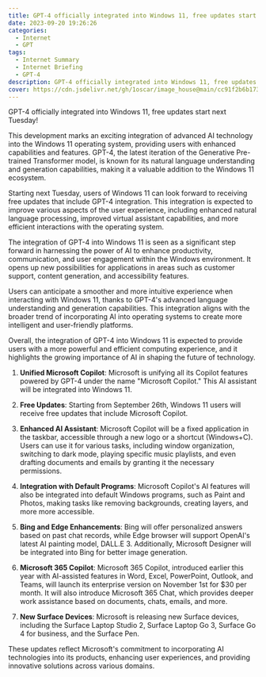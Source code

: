 ```yaml
---
title: GPT-4 officially integrated into Windows 11, free updates start next Tuesday!
date: 2023-09-20 19:26:26
categories:
  - Internet
  - GPT 
tags:
  - Internet Summary 
  - Internet Briefing
  - GPT-4 
description: GPT-4 officially integrated into Windows 11, free updates start next Tuesday!
cover: https://cdn.jsdelivr.net/gh/1oscar/image_house@main/cc91f2b6b17318d4460718504e91f128.png
---
```



GPT-4 officially integrated into Windows 11, free updates start next Tuesday!

This development marks an exciting integration of advanced AI technology into the Windows 11 operating system, providing users with enhanced capabilities and features. GPT-4, the latest iteration of the Generative Pre-trained Transformer model, is known for its natural language understanding and generation capabilities, making it a valuable addition to the Windows 11 ecosystem.

Starting next Tuesday, users of Windows 11 can look forward to receiving free updates that include GPT-4 integration. This integration is expected to improve various aspects of the user experience, including enhanced natural language processing, improved virtual assistant capabilities, and more efficient interactions with the operating system.

The integration of GPT-4 into Windows 11 is seen as a significant step forward in harnessing the power of AI to enhance productivity, communication, and user engagement within the Windows environment. It opens up new possibilities for applications in areas such as customer support, content generation, and accessibility features.

Users can anticipate a smoother and more intuitive experience when interacting with Windows 11, thanks to GPT-4's advanced language understanding and generation capabilities. This integration aligns with the broader trend of incorporating AI into operating systems to create more intelligent and user-friendly platforms.

Overall, the integration of GPT-4 into Windows 11 is expected to provide users with a more powerful and efficient computing experience, and it highlights the growing importance of AI in shaping the future of technology.



1. **Unified Microsoft Copilot**: Microsoft is unifying all its Copilot features powered by GPT-4 under the name "Microsoft Copilot." This AI assistant will be integrated into Windows 11.

2. **Free Updates**: Starting from September 26th, Windows 11 users will receive free updates that include Microsoft Copilot.

3. **Enhanced AI Assistant**: Microsoft Copilot will be a fixed application in the taskbar, accessible through a new logo or a shortcut (Windows+C). Users can use it for various tasks, including window organization, switching to dark mode, playing specific music playlists, and even drafting documents and emails by granting it the necessary permissions.

4. **Integration with Default Programs**: Microsoft Copilot's AI features will also be integrated into default Windows programs, such as Paint and Photos, making tasks like removing backgrounds, creating layers, and more more accessible.

5. **Bing and Edge Enhancements**: Bing will offer personalized answers based on past chat records, while Edge browser will support OpenAI's latest AI painting model, DALL.E 3. Additionally, Microsoft Designer will be integrated into Bing for better image generation.

6. **Microsoft 365 Copilot**: Microsoft 365 Copilot, introduced earlier this year with AI-assisted features in Word, Excel, PowerPoint, Outlook, and Teams, will launch its enterprise version on November 1st for $30 per month. It will also introduce Microsoft 365 Chat, which provides deeper work assistance based on documents, chats, emails, and more.

7. **New Surface Devices**: Microsoft is releasing new Surface devices, including the Surface Laptop Studio 2, Surface Laptop Go 3, Surface Go 4 for business, and the Surface Pen.

These updates reflect Microsoft's commitment to incorporating AI technologies into its products, enhancing user experiences, and providing innovative solutions across various domains.


